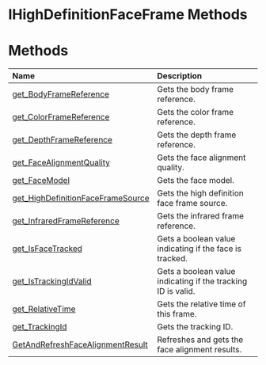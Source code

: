 IHighDefinitionFaceFrame Methods  
================================  

<span id="publicmethodsSection"></span>

Methods  
=======  

<table>
<colgroup>
<col width="30%" />
<col width="60%" />
</colgroup>
<thead>
<tr class="header">
<th align="left">Name</th>
<th align="left">Description</th>
</tr>
</thead>
<tbody>
<tr class="odd">
<td align="left"><a href="Methods/get_BodyFrameReference.md">get_BodyFrameReference</a></td>
<td align="left">Gets the body frame reference.</td>
</tr>
<tr class="even">
<td align="left"><a href="Methods/get_ColorFrameReference.md">get_ColorFrameReference</a></td>
<td align="left">Gets the color frame reference.</td>
</tr>
<tr class="odd">
<td align="left"><a href="Methods/get_DepthFrameReference.md">get_DepthFrameReference</a></td>
<td align="left">Gets the depth frame reference.</td>
</tr>
<tr class="even">
<td align="left"><a href="Methods/get_FaceAlignmentQuality.md">get_FaceAlignmentQuality</a></td>
<td align="left">Gets the face alignment quality.</td>
</tr>
<tr class="odd">
<td align="left"><a href="Methods/get_FaceModel_Method.md">get_FaceModel</a></td>
<td align="left">Gets the face model.</td>
</tr>
<tr class="even">
<td align="left"><a href="Methods/get.md">get_HighDefinitionFaceFrameSource</a></td>
<td align="left">Gets the high definition face frame source.</td>
</tr>
<tr class="odd">
<td align="left"><a href="Methods/get_InfraredFrameReference.md">get_InfraredFrameReference</a></td>
<td align="left">Gets the infrared frame reference.</td>
</tr>
<tr class="even">
<td align="left"><a href="Methods/get_IsFaceTracked_Method.md">get_IsFaceTracked</a></td>
<td align="left">Gets a boolean value indicating if the face is tracked.</td>
</tr>
<tr class="odd">
<td align="left"><a href="Methods/get_IsTrackingIdValid_Method.md">get_IsTrackingIdValid</a></td>
<td align="left">Gets a boolean value indicating if the tracking ID is valid.</td>
</tr>
<tr class="even">
<td align="left"><a href="Methods/get_RelativeTime_Method.md">get_RelativeTime</a></td>
<td align="left">Gets the relative time of this frame.</td>
</tr>
<tr class="odd">
<td align="left"><a href="Methods/get_TrackingId_Method.md">get_TrackingId</a></td>
<td align="left">Gets the tracking ID.</td>
</tr>
<tr class="even">
<td align="left"><a href="Methods/GetAndRefreshFaceAlignment.md">GetAndRefreshFaceAlignmentResult</a></td>
<td align="left">Refreshes and gets the face alignment results.</td>
</tr>
</tbody>
</table>



<!--Please do not edit the data in the comment block below.-->
<!--
TOCTitle : IHighDefinitionFaceFrame Methods
RLTitle : IHighDefinitionFaceFrame Methods
KeywordK : IHighDefinitionFaceFrame interface, methods
KeywordA : Methods.T:Microsoft.Kinect.face.IHighDefinitionFaceFrame
AssetID : Methods.T:Microsoft.Kinect.face.IHighDefinitionFaceFrame
Locale : en-us
CommunityContent : 1
TargetOS : Windows
TopicType : kbSyntax
DocSet : K4Wv2
ProjType : K4Wv2Proj
Technology : Kinect for Windows
Product : Kinect for Windows SDK v2
productversion : 20
-->
